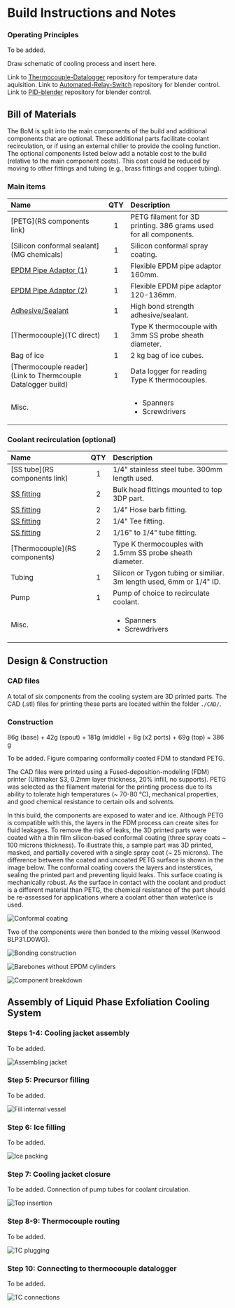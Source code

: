 # Build Instructions and Notes

### Operating Principles

To be added. 

Draw schematic of cooling process and insert here.

Link to [Thermocouple-Datalogger](https://github.com/stafforj/Thermocouple-Datalogger) repository for temperature data aquisition.
Link to [Automated-Relay-Switch](https://github.com/stafforj/Automated-Relay-Switch) repository for blender control.
Link to [PID-blender](https://github.com/DTP587/PID-Blender) repository for blender control.


## Bill of Materials

The BoM is split into the main components of the build and additional components that are optional. These additional parts facilitate coolant recirculation, or if using an external chiller to provide the cooling function. The optional components listed below add a notable cost to the build (relative to the main component costs). This cost could be reduced by moving to other fittings and tubing (e.g., brass fittings and copper tubing).

### Main items

|Name               |QTY|Description                           |
|:------------------|:-:|:-------------------------------------|
|[PETG](RS components link)|1  |PETG filament for 3D printing. 386 grams used for all components. |
|[Silicon conformal sealant](MG chemicals)|1 |Silicon conformal spray coating.|
|[EPDM Pipe Adaptor (1)](Screwfix)|1  |Flexible EPDM pipe adaptor 160mm.|
|[EPDM Pipe Adaptor (2)](Screwfix)|1  |Flexible EPDM pipe adaptor 120-136mm.|
|[Adhesive/Sealant](Screwfix)|1  | High bond strength adhesive/sealant.|
|[Thermocouple](TC direct)|1  |Type K thermocouple with 3mm SS probe sheath diameter.|
|Bag of ice|1  |2 kg bag of ice cubes.|
|[Thermocouple reader](Link to Thermcouple Datalogger build)|1 | Data logger for reading Type K thermocouples.
|Misc.|   | <ul><li>Spanners</li><li>Screwdrivers</li></ul>|

### Coolant recirculation (optional)

|Name               |QTY|Description                           |
|:------------------|:-:|:-------------------------------------|
|[SS tube](RS components link)|1  |1/4" stainless steel tube. 300mm length used. |
|[SS fitting](Hamlet)|2  |Bulk head fittings mounted to top 3DP part.|
|[SS fitting](Hamlet)|2  |1/4" Hose barb fitting.|
|[SS fitting](Hamlet)|2  |1/4" Tee fitting.|
|[SS fitting](Hamlet)|2  |1/16" to 1/4" tube fitting.|
|[Thermocouple](RS components)|2  |Type K thermocouples with 1.5mm SS probe sheath diameter.|
|Tubing|1  |Silicon or Tygon tubing or similiar. 3m length used, 6mm or 1/4" ID. |
|Pump|1  |Pump of choice to recirculate coolant. |
|Misc.|   | <ul><li>Spanners</li><li>Screwdrivers</li></ul>|

## Design & Construction

### CAD files

A total of six components from the cooling system are 3D printed parts. The CAD (.stl) files for printing these parts are located within the folder `./CAD/`.

### Construction

86g (base) + 42g (spout) + 181g (middle) + 8g (x2 ports) + 69g (top) = 386 g

To be added. Figure comparing conformally coated FDM to standard PETG.

The CAD files were printed using a Fused-deposition-modeling (FDM) printer (Ultimaker S3, 0.2mm layer thickness, 20\% infill, no supports). PETG was selected as the filament material for the printing process due to its ability to tolerate high temperatures (~ 70-80 °C), mechanical properties, and good chemical resistance to certain oils and solvents. 

In this build, the components are exposed to water and ice. Although PETG is compatible with this, the layers in the FDM process can create sites for fluid leakages. To remove the risk of leaks, the 3D printed parts were coated with a thin film silicon-based conformal coating (three spray coats ~ 100 microns thickness). To illustrate this, a sample part was 3D printed, masked, and partially covered with a single spray coat (~ 25 microns). The difference between the coated and uncoated PETG surface is shown in the image below. The conformal coating covers the layers and insterstices, sealing the printed part and preventing liquid leaks. This surface coating is mechanically robust. As the surface in contact with the coolant and product is a different material than PETG, the chemical resistance of the part should be re-assessed for applications where a coolant other than water/ice is used.    

![Conformal coating](./Images/FDM-conformal-coating.png)

Two of the components were then bonded to the mixing vessel (Kenwood BLP31.D0WG).

![Bonding construction](./Images/FDM-vessel-bonding.png)

![Barebones without EPDM cylinders](./Images/barebones-with-pipette.png)

![Component breakdown](./Images/all-vessel-components.png)

## Assembly of Liquid Phase Exfoliation Cooling System 

### Steps 1-4: Cooling jacket assembly

To be added.

![Assembling jacket](./Images/pre-test-assembly.png)

### Step 5: Precursor filling

To be added.

![Fill internal vessel](./Images/pre-test-assembly-precursor-fill.png)

### Step 6: Ice filling

To be added.

![Ice packing](./Images/pre-test-assembly-ice.png)

### Step 7: Cooling jacket closure

To be added. Connection of pump tubes for coolant circulation.

![Top insertion](./Images/pre-test-assembly-close-vessel.png)

### Step 8-9: Thermocouple routing 

To be added.

![TC plugging](./Images/pre-test-assembly-route-TC.png)

### Step 10: Connecting to thermocouple datalogger

To be added.

![TC connections](./Images/pre-test-assembly-tc-connections.png)




